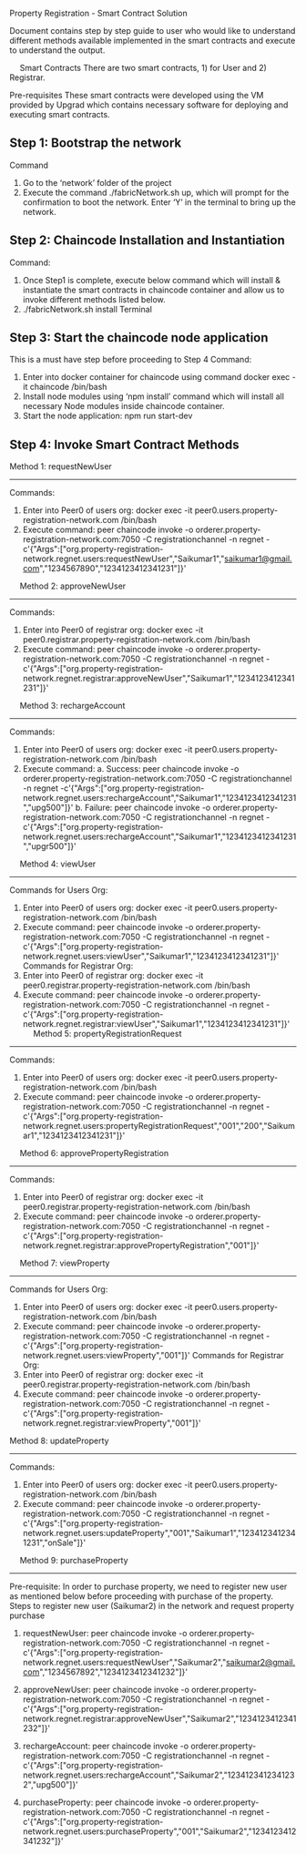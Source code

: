 Property Registration - Smart Contract Solution


Document contains step by step guide to user who would like to understand different methods available implemented in the smart contracts and execute to understand the output.


 
Smart Contracts
There are two smart contracts, 1) for User and 2) Registrar. 

Pre-requisites
These smart contracts were developed using the VM provided by Upgrad which contains necessary software for deploying and executing smart contracts. 

Step 1: Bootstrap the network	
-----------------------------
Command
1.	Go to the ‘network’ folder of the project
2.	Execute the command ./fabricNetwork.sh up, which will prompt for the confirmation to boot the network. Enter ‘Y’ in the terminal to bring up the network.
 
Step 2: Chaincode Installation and Instantiation
------------------------------------------------
Command: 
1.	Once Step1 is complete, execute below command which will install & instantiate the smart contracts in chaincode container and allow us to invoke different methods listed below. 
2.	./fabricNetwork.sh install
Terminal 
 
Step 3: Start the chaincode node application
--------------------------------------------
This is a must have step before proceeding to Step 4
Command: 
1.	Enter into docker container for chaincode using command docker exec -it chaincode /bin/bash
2.	Install node modules using ‘npm install’ command which will install all necessary Node modules inside chaincode container. 
3.	Start the node application: npm run start-dev
 
Step 4: Invoke Smart Contract Methods
-------------------------------------
Method 1: requestNewUser
************************
Commands: 
1.	Enter into Peer0 of users org: docker exec -it peer0.users.property-registration-network.com /bin/bash
2.	Execute command: peer chaincode invoke -o orderer.property-registration-network.com:7050 -C registrationchannel -n regnet -c'{"Args":["org.property-registration-network.regnet.users:requestNewUser","Saikumar1","saikumar1@gmail.com","1234567890","1234123412341231"]}'

 
Method 2: approveNewUser
************************
Commands: 
1.	Enter into Peer0 of registrar org: docker exec -it peer0.registrar.property-registration-network.com /bin/bash
2.	Execute command: peer chaincode invoke -o orderer.property-registration-network.com:7050 -C registrationchannel -n regnet -c'{"Args":["org.property-registration-network.regnet.registrar:approveNewUser","Saikumar1","1234123412341231"]}'

 
Method 3: rechargeAccount
*************************
Commands: 
1.	Enter into Peer0 of users org: docker exec -it peer0.users.property-registration-network.com /bin/bash
2.	Execute command: 
a.	Success: peer chaincode invoke -o orderer.property-registration-network.com:7050 -C registrationchannel -n regnet -c'{"Args":["org.property-registration-network.regnet.users:rechargeAccount","Saikumar1","1234123412341231","upg500"]}'
b.	Failure: peer chaincode invoke -o orderer.property-registration-network.com:7050 -C registrationchannel -n regnet -c'{"Args":["org.property-registration-network.regnet.users:rechargeAccount","Saikumar1","1234123412341231","upgr500"]}'
 
 
Method 4: viewUser
******************
Commands for Users Org: 
1.	Enter into Peer0 of users org: docker exec -it peer0.users.property-registration-network.com /bin/bash
2.	Execute command: peer chaincode invoke -o orderer.property-registration-network.com:7050 -C registrationchannel -n regnet -c'{"Args":["org.property-registration-network.regnet.users:viewUser","Saikumar1","1234123412341231"]}'
Commands for Registrar Org:
1.	Enter into Peer0 of registrar org: docker exec -it peer0.registrar.property-registration-network.com /bin/bash
2.	Execute command: peer chaincode invoke -o orderer.property-registration-network.com:7050 -C registrationchannel -n regnet -c'{"Args":["org.property-registration-network.regnet.registrar:viewUser","Saikumar1","1234123412341231"]}'
 
Method 5:  propertyRegistrationRequest
***************************************
Commands: 
1.	Enter into Peer0 of users org: docker exec -it peer0.users.property-registration-network.com /bin/bash
2.	Execute command: peer chaincode invoke -o orderer.property-registration-network.com:7050 -C registrationchannel -n regnet -c'{"Args":["org.property-registration-network.regnet.users:propertyRegistrationRequest","001","200","Saikumar1","1234123412341231"]}'
 
 
Method 6: approvePropertyRegistration
*************************************
Commands: 
1.	Enter into Peer0 of registrar org: docker exec -it peer0.registrar.property-registration-network.com /bin/bash
2.	Execute command: peer chaincode invoke -o orderer.property-registration-network.com:7050 -C registrationchannel -n regnet -c'{"Args":["org.property-registration-network.regnet.registrar:approvePropertyRegistration","001"]}'
 
 
Method 7: viewProperty
**********************
Commands for Users Org: 
1.	Enter into Peer0 of users org: docker exec -it peer0.users.property-registration-network.com /bin/bash
2.	Execute command: peer chaincode invoke -o orderer.property-registration-network.com:7050 -C registrationchannel -n regnet -c'{"Args":["org.property-registration-network.regnet.users:viewProperty","001"]}'
Commands for Registrar Org:
1.	Enter into Peer0 of registrar org: docker exec -it peer0.registrar.property-registration-network.com /bin/bash
2.	Execute command: peer chaincode invoke -o orderer.property-registration-network.com:7050 -C registrationchannel -n regnet -c'{"Args":["org.property-registration-network.regnet.registrar:viewProperty","001"]}'
 
 
Method 8: updateProperty
************************
Commands: 
1.	Enter into Peer0 of users org: docker exec -it peer0.users.property-registration-network.com /bin/bash
2.	Execute command: peer chaincode invoke -o orderer.property-registration-network.com:7050 -C registrationchannel -n regnet -c'{"Args":["org.property-registration-network.regnet.users:updateProperty","001","Saikumar1","1234123412341231","onSale"]}'
 
 
Method 9: purchaseProperty
**************************
Pre-requisite:
In order to purchase property, we need to register new user as mentioned below before proceeding with purchase of the property. 
Steps to register new user (Saikumar2) in the network and request property purchase
1.	requestNewUser: peer chaincode invoke -o orderer.property-registration-network.com:7050 -C registrationchannel -n regnet -c'{"Args":["org.property-registration-network.regnet.users:requestNewUser","Saikumar2","saikumar2@gmail.com","1234567892","1234123412341232"]}'
 
2.	approveNewUser: peer chaincode invoke -o orderer.property-registration-network.com:7050 -C registrationchannel -n regnet -c'{"Args":["org.property-registration-network.regnet.registrar:approveNewUser","Saikumar2","1234123412341232"]}'
 
3.	rechargeAccount: peer chaincode invoke -o orderer.property-registration-network.com:7050 -C registrationchannel -n regnet -c'{"Args":["org.property-registration-network.regnet.users:rechargeAccount","Saikumar2","1234123412341232","upg500"]}'
 
4.	purchaseProperty: peer chaincode invoke -o orderer.property-registration-network.com:7050 -C registrationchannel -n regnet -c'{"Args":["org.property-registration-network.regnet.users:purchaseProperty","001","Saikumar2","1234123412341232"]}'